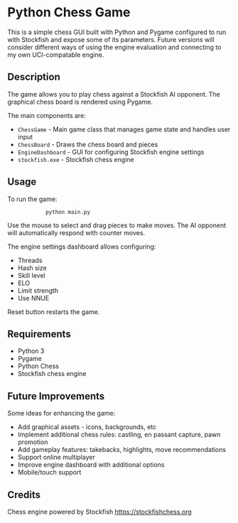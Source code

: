 # Python Chess Game

This is a simple chess GUI built with Python and Pygame configured to run with Stockfish and expose some of its parameters. Future versions will consider different ways of using the engine evaluation and connecting to my own UCI-compatable engine.

## Description

The game allows you to play chess against a Stockfish AI opponent. The graphical chess board is rendered using Pygame.

The main components are:

- `ChessGame` - Main game class that manages game state and handles user input
- `ChessBoard` - Draws the chess board and pieces 
- `EngineDashboard` - GUI for configuring Stockfish engine settings
- `stockfish.exe` - Stockfish chess engine 

## Usage

To run the game:

                python main.py

Use the mouse to select and drag pieces to make moves. The AI opponent will automatically respond with counter moves.

The engine settings dashboard allows configuring:

- Threads
- Hash size
- Skill level
- ELO
- Limit strength
- Use NNUE

Reset button restarts the game.

## Requirements

- Python 3
- Pygame
- Python Chess
- Stockfish chess engine

## Future Improvements

Some ideas for enhancing the game:

- Add graphical assets - icons, backgrounds, etc
- Implement additional chess rules: castling, en passant capture, pawn promotion
- Add gameplay features: takebacks, highlights, move recommendations
- Support online multiplayer
- Improve engine dashboard with additional options
- Mobile/touch support

## Credits

Chess engine powered by Stockfish https://stockfishchess.org